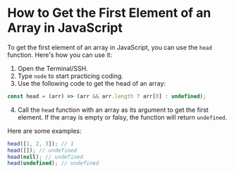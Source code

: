 # How to Get the First Element of an Array in JavaScript

To get the first element of an array in JavaScript, you can use the `head` function. Here's how you can use it:

1. Open the Terminal/SSH.
2. Type `node` to start practicing coding.
3. Use the following code to get the head of an array:

```js
const head = (arr) => (arr && arr.length ? arr[0] : undefined);
```

4. Call the `head` function with an array as its argument to get the first element. If the array is empty or falsy, the function will return `undefined`.

Here are some examples:

```js
head([1, 2, 3]); // 1
head([]); // undefined
head(null); // undefined
head(undefined); // undefined
```
